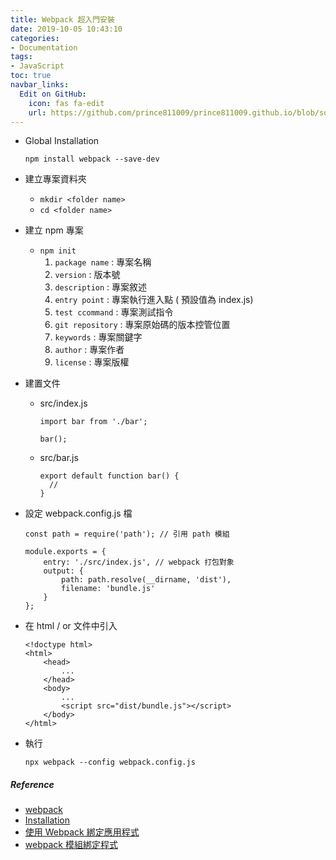```yaml
---
title: Webpack 超入門安裝
date: 2019-10-05 10:43:10
categories:
- Documentation
tags:
- JavaScript
toc: true
navbar_links:
  Edit on GitHub:
    icon: fas fa-edit
    url: https://github.com/prince811009/prince811009.github.io/blob/source/blog/source/_posts/Webpack.md
---
```


 - Global Installation

    ```
    npm install webpack --save-dev
    ```

 - 建立專案資料夾
     *  `mkdir <folder name>`
     *  `cd <folder name>`

<!-- more -->

 - 建立 npm 專案
     *  `npm init`
        1. `package name` : 專案名稱
        2. `version` : 版本號
        3. `description` : 專案敘述
        4. `entry point` : 專案執行進入點 ( 預設值為 index.js)
        5. `test ccommand` : 專案測試指令
        6. `git repository` : 專案原始碼的版本控管位置
        7. `keywords` : 專案關鍵字
        8. `author` : 專案作者
        9. `license` : 專案版權


 - 建置文件
     *  src/index.js

        ```
        import bar from './bar';

        bar();
        ```

     *  src/bar.js

        ```
        export default function bar() { 
          //
        }
        ```

 - 設定 webpack.config.js 檔

    ```
    const path = require('path'); // 引用 path 模組

    module.exports = {
        entry: './src/index.js', // webpack 打包對象
        output: {
            path: path.resolve(__dirname, 'dist'),
            filename: 'bundle.js'
        }
    };
    ```

 - 在 html / or 文件中引入

    ```
    <!doctype html>
    <html>
        <head>
            ...
        </head>
        <body>
            ...
            <script src="dist/bundle.js"></script>
        </body>
    </html>
    ```

 - 執行

    ```
    npx webpack --config webpack.config.js
    ```


##### Reference
 - [webpack](https://webpack.js.org/)
 - [Installation](https://webpack.js.org/guides/installation/)
 - [使用 Webpack 綁定應用程式](https://docs.aws.amazon.com/zh_tw/sdk-for-javascript/v2/developer-guide/webpack.html)
 - [webpack 模組綁定程式](https://docs.aws.amazon.com/zh_tw/sdk-for-javascript/v2/developer-guide/webpack.html)